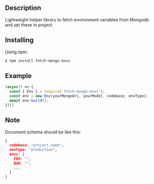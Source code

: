  ## Description
Lightweight helper library to fetch environment variables from Mongodb and set these in project.

## Installing
Using npm:

```bash
$ npm install fetch-mongo-envs
```

## Example

```js
(async() => {
  const { Env } = require('fetch-mongo-envs');
  const env = new Env(yourMongoUri, yourModel, codebase, envType);
  await env.build();
})()
```

## Note
Document schema should be like this:
```json
{
  codebase: "project-name",
  envType: "production",
  envs: {
    FOO: "",
    BAR: "",
    ...
  }
}
```
